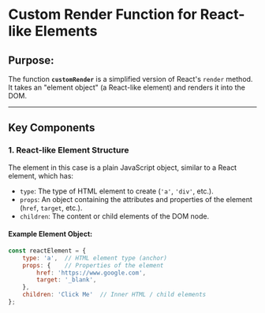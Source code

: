 # Custom Render Function for React-like Elements

## Purpose:
The function **`customRender`** is a simplified version of React's `render` method. It takes an "element object" (a React-like element) and renders it into the DOM.

---

## Key Components

### 1. **React-like Element Structure**
The element in this case is a plain JavaScript object, similar to a React element, which has:
- `type`: The type of HTML element to create (`'a'`, `'div'`, etc.).
- `props`: An object containing the attributes and properties of the element (`href`, `target`, etc.).
- `children`: The content or child elements of the DOM node.

#### Example Element Object:
```js
const reactElement = {
    type: 'a',  // HTML element type (anchor)
    props: {    // Properties of the element
        href: 'https://www.google.com',
        target: '_blank',
    },
    children: 'Click Me'  // Inner HTML / child elements
};
